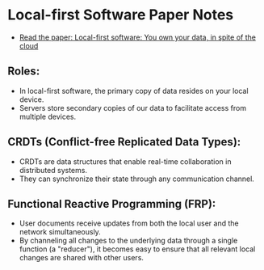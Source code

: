 # Local-first Software Paper Notes

- [Read the paper: Local-first software: You own your data, in spite of the cloud](https://www.inkandswitch.com/local-first.html)

## Roles:
- In local-first software, the primary copy of data resides on your local device.
- Servers store secondary copies of our data to facilitate access from multiple devices.

## CRDTs (Conflict-free Replicated Data Types):
- CRDTs are data structures that enable real-time collaboration in distributed systems.
- They can synchronize their state through any communication channel.

## Functional Reactive Programming (FRP):
- User documents receive updates from both the local user and the network simultaneously.
- By channeling all changes to the underlying data through a single function (a "reducer"), it becomes easy to ensure that all relevant local changes are shared with other users. 